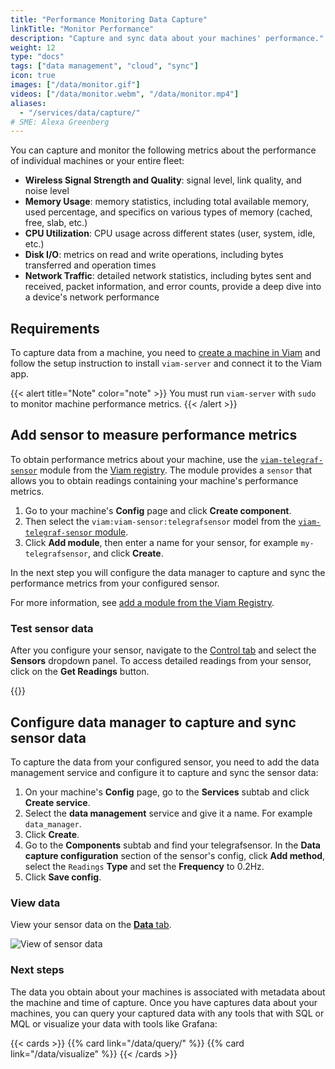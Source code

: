 ```yaml
---
title: "Performance Monitoring Data Capture"
linkTitle: "Monitor Performance"
description: "Capture and sync data about your machines' performance."
weight: 12
type: "docs"
tags: ["data management", "cloud", "sync"]
icon: true
images: ["/data/monitor.gif"]
videos: ["/data/monitor.webm", "/data/monitor.mp4"]
aliases:
  - "/services/data/capture/"
# SME: Alexa Greenberg
---
```


You can capture and monitor the following metrics about the performance of individual machines or your entire fleet:

- **Wireless Signal Strength and Quality**: signal level, link quality, and noise level
- **Memory Usage**: memory statistics, including total available memory, used percentage, and specifics on various types of memory (cached, free, slab, etc.)
- **CPU Utilization**: CPU usage across different states (user, system, idle, etc.)
- **Disk I/O**: metrics on read and write operations, including bytes transferred and operation times
- **Network Traffic**: detailed network statistics, including bytes sent and received, packet information, and error counts, provide a deep dive into a device's network performance

## Requirements

To capture data from a machine, you need to [create a machine in Viam](https://docs.viam.com/manage/fleet/machines/#add-a-new-machine) and follow the setup instruction to install `viam-server` and connect it to the Viam app.

{{< alert title="Note" color="note" >}}
You must run `viam-server` with `sudo` to monitor machine performance metrics.
{{< /alert >}}

## Add sensor to measure performance metrics

To obtain performance metrics about your machine, use the [`viam-telegraf-sensor`](https://app.viam.com/module/viam/viam-telegraf-sensor) module from the [Viam registry](/registry/).
The module provides a `sensor` that allows you to obtain readings containing your machine's performance metrics.

1. Go to your machine's **Config** page and click **Create component**.
2. Then select the `viam:viam-sensor:telegrafsensor` model from the [`viam-telegraf-sensor` module](https://app.viam.com/module/viam/viam-telegraf-sensor).
3. Click **Add module**, then enter a name for your sensor, for example `my-telegrafsensor`, and click **Create**.

In the next step you will configure the data manager to capture and sync the performance metrics from your configured sensor.

For more information, see [add a module from the Viam Registry](https://docs.viam.com/registry/configure/#add-a-modular-resource-from-the-viam-registry).

### Test sensor data

After you configure your sensor, navigate to the [Control tab](/fleet/machines/#control) and select the **Sensors** dropdown panel.
To access detailed readings from your sensor, click on the **Get Readings** button.

{{<gif webm_src="/data/monitor.webm" mp4_src="/data/monitor.mp4" alt="sensor control tab">}}

## Configure data manager to capture and sync sensor data

To capture the data from your configured sensor, you need to add the data management service and configure it to capture and sync the sensor data:

1. On your machine's **Config** page, go to the **Services** subtab and click **Create service**.
2. Select the **data management** service and give it a name.
   For example `data_manager`.
3. Click **Create**.
4. Go to the **Components** subtab and find your telegrafsensor.
   In the **Data capture configuration** section of the sensor's config, click **Add method**, select the `Readings` **Type** and set the **Frequency** to 0.2Hz.
5. Click **Save config**.

### View data

View your sensor data on the [**Data** tab](https://app.viam.com/data/view?view=sensors).

![View of sensor data](/data/sensor-data.png)

### Next steps

The data you obtain about your machines is associated with metadata about the machine and time of capture.
Once you have captures data about your machines, you can query your captured data with any tools that with SQL or MQL or visualize your data with tools like Grafana:

{{< cards >}}
{{% card link="/data/query/" %}}
{{% card link="/data/visualize" %}}
{{< /cards >}}
